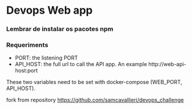 # Devops Web app 

### Lembrar de instalar os pacotes npm

### Requeriments

- PORT: the listening PORT
- API_HOST: the full url to call the API app. An example http://web-api-host:port

These two variables need to be set with docker-compose (WEB_PORT, API_HOST).

fork from repository https://github.com/samcavallieri/devops_challenge

